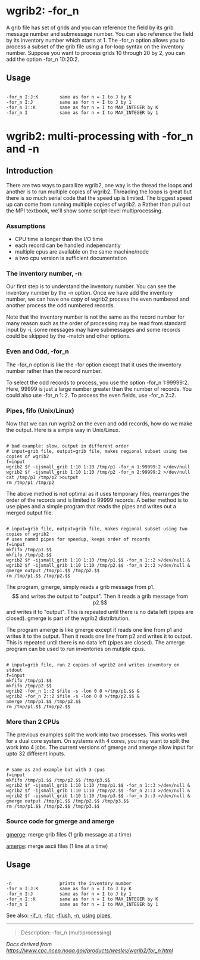 # wgrib2: -for_n

A grib file has set of grids and you can reference the field by its grib message number and submessage number.
You can also reference the field by its inventory number which starts at 1.
The -for_n option allows you to process a subset of the
grib file using a for-loop syntax on the inventory number. Suppose you want to process
grids 10 through 20 by 2, you can add the option -for_n 10:20:2.

## Usage

```

-for_n I:J:K        same as for n = I to J by K
-for_n I:J          same as for n = I to J by 1
-for_n I::K         same as for n = I to MAX_INTEGER by K
-for_n I            same as for n = I to MAX_INTEGER by 1

```

# wgrib2: multi-processing with -for_n and -n

## Introduction

There are two ways to parallize wgrib2, one way is
the thread the loops and another is to run multiple copies
of wgrib2. Threading the loops is great but there is
so much serial code that the speed up is limited. The
biggest speed up can come from running multiple copies
of wgrib2. a Rather than pull out the MPI textbook,
we'll show some script-level multiprocessing.

### Assumptions

- CPU time is longer than the I/O time
- each record can be handled independantly
- multiple cpus are available on the same machine/node
- a two cpu version is sufficient documentation

### The inventory number, -n

Our first step is to understand the inventory number.
You can see the inventory number by the -n option.
Once we have add the inventory number, we can have one copy of wgrib2
process the even numbered and another process the odd numbered records.

Note that the inventory number is not the same as the
record number for many reason such as the order of processing
may be read from standard input by -i,
some messages may have submessages and some records could
be skipped by the -match and other options.

### Even and Odd, -for_n

The -for_n option is like the
-for option except that it uses the inventory
number rather than the record number.

To select the odd records to process, you use the
option -for_n 1:99999:2. Here, 99999 is just
a large number greater than the number of records.
You could also use -for_n 1::2.
To process the even fields, use -for_n 2::2.

### Pipes, fifo (Unix/Linux)

Now that we can run wgrib2 on the even and odd records, how
do we make the output. Here is a simple way in Unix/Linux.

```

# bad example: slow, output in different order
# input=grib file, output=grib file, makes regional subset using two copies of wgrib2
f=input
wgrib2 $f -ijsmall_grib 1:10 1:10 /tmp/p1 -for_n 1:99999:2 >/dev/null
wgrib2 $f -ijsmall_grib 1:10 1:10 /tmp/p2 -for_n 2:99999:2 >/dev/null
cat /tmp/p1 /tmp/p2 >output
rm /tmp/p1 /tmp/p2

```

The above method is not optimal as it uses temporary files,
rearranges the order of the records and is limited to 99999 records. A better method is to use
pipes and a simple program that reads the pipes and writes out
a merged output file.

```

# input=grib file, output=grib file, makes regional subset using two copies of wgrib2
# uses named pipes for speedup, keeps order of records
f=input
mkfifo /tmp/p1.$$
mkfifo /tmp/p2.$$
wgrib2 $f -ijsmall_grib 1:10 1:10 /tmp/p1.$$ -for_n 1::2 >/dev/null &
wgrib2 $f -ijsmall_grib 1:10 1:10 /tmp/p2.$$ -for_n 2::2 >/dev/null &
gmerge output /tmp/p1.$$ /tmp/p2.$$
rm /tmp/p1.$$ /tmp/p2.$$

```

The program, gmerge, simply reads a grib message from p1.$$ and
writes the output to "output".
Then it reads a grib message from p2.$$ and writes
it to "output". This is repeated until there is no data left (pipes are closed).
gmerge is part of the wgrib2 distribtution.

The program amerge is like gmerge except it reads one line from p1
and writes it to the output. Then it reads one line from p2 and
writes it to output. This is repeated until there is no data left
(pipes are closed). The amerge program can be used to run
inventories on mutiple cpus.

```

# input=grib file, run 2 copies of wgrib2 and writes inventory on stdout
f=input
mkfifo /tmp/p1.$$
mkfifo /tmp/p2.$$
wgrib2 -for_n 1::2 $file -s -lon 0 0 >/tmp/p1.$$ &
wgrib2 -for_n 2::2 $file -s -lon 0 0 >/tmp/p2.$$ &
amerge /tmp/p1.$$ /tmp/p2.$$
rm /tmp/p1.$$ /tmp/p2.$$

```

### More than 2 CPUs

The previous examples split the work into two processes. This
works well for a dual core system. On systems with 4 cores,
you may want to split the work into 4 jobs. The current versions
of gmerge and amerge allow input for upto 32 different inputs.

```

# same as 2nd example but with 3 cpus
f=input
mkfifo /tmp/p1.$$ /tmp/p2.$$ /tmp/p3.$$
wgrib2 $f -ijsmall_grib 1:10 1:10 /tmp/p1.$$ -for_n 1::3 >/dev/null &
wgrib2 $f -ijsmall_grib 1:10 1:10 /tmp/p2.$$ -for_n 2::3 >/dev/null &
wgrib2 $f -ijsmall_grib 1:10 1:10 /tmp/p3.$$ -for_n 3::3 >/dev/null &
gmerge output /tmp/p1.$$ /tmp/p2.$$ /tmp/p3.$$
rm /tmp/p1.$$ /tmp/p2.$$ /tmp/p3.$$

```

### Source code for gmerge and amerge

[gmerge](https://ftp.cpc.ncep.noaa.gov/wd51we/wgrib2_aux_progs/gmerge/): merge grib files (1 grib message at a time)

[amerge](https://ftp.cpc.ncep.noaa.gov/wd51we/wgrib2_aux_progs/amerge/): merge ascii files (1 line at a time)

## Usage

```

-n                  prints the inventory number
-for_n I:J:K        same as for n = I to J by K
-for_n I:J          same as for n = I to J by 1
-for_n I::K         same as for n = I to MAX_INTEGER by K
-for_n I            same as for n = I to MAX_INTEGER by 1

```

See also:
[-if_n](./if_n.html),
[-for](./for.html),
[-flush](./flush.html),
[-n](./n.html),
[using pipes](./pipes.html),

---

> Description: -for_n (multiprocessing)

_Docs derived from <https://www.cpc.ncep.noaa.gov/products/wesley/wgrib2/for_n.html>_
